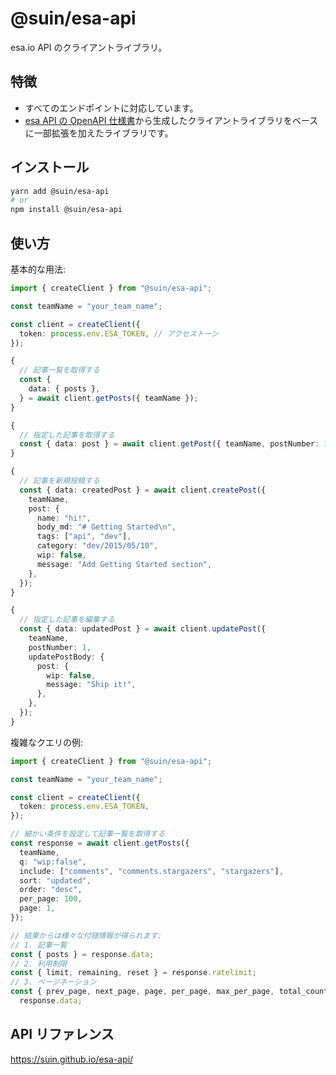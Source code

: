 # @suin/esa-api

esa.io API のクライアントライブラリ。

## 特徴

- すべてのエンドポイントに対応しています。
- [esa API の OpenAPI 仕様書](https://github.com/suin/esa-openapi)から生成したクライアントライブラリをベースに一部拡張を加えたライブラリです。

## インストール

```bash
yarn add @suin/esa-api
# or
npm install @suin/esa-api
```

## 使い方

基本的な用法:

```typescript
import { createClient } from "@suin/esa-api";

const teamName = "your_team_name";

const client = createClient({
  token: process.env.ESA_TOKEN, // アクセストーン
});

{
  // 記事一覧を取得する
  const {
    data: { posts },
  } = await client.getPosts({ teamName });
}

{
  // 指定した記事を取得する
  const { data: post } = await client.getPost({ teamName, postNumber: 1 });
}

{
  // 記事を新規投稿する
  const { data: createdPost } = await client.createPost({
    teamName,
    post: {
      name: "hi!",
      body_md: "# Getting Started\n",
      tags: ["api", "dev"],
      category: "dev/2015/05/10",
      wip: false,
      message: "Add Getting Started section",
    },
  });
}

{
  // 指定した記事を編集する
  const { data: updatedPost } = await client.updatePost({
    teamName,
    postNumber: 1,
    updatePostBody: {
      post: {
        wip: false,
        message: "Ship it!",
      },
    },
  });
}
```

複雑なクエリの例:

```typescript
import { createClient } from "@suin/esa-api";

const teamName = "your_team_name";

const client = createClient({
  token: process.env.ESA_TOKEN,
});

// 細かい条件を設定して記事一覧を取得する
const response = await client.getPosts({
  teamName,
  q: "wip:false",
  include: ["comments", "comments.stargazers", "stargazers"],
  sort: "updated",
  order: "desc",
  per_page: 100,
  page: 1,
});

// 結果からは様々な付随情報が得られます:
// 1. 記事一覧
const { posts } = response.data;
// 2. 利用制限
const { limit, remaining, reset } = response.ratelimit;
// 3. ページネーション
const { prev_page, next_page, page, per_page, max_per_page, total_count } =
  response.data;
```

## API リファレンス

https://suin.github.io/esa-api/
